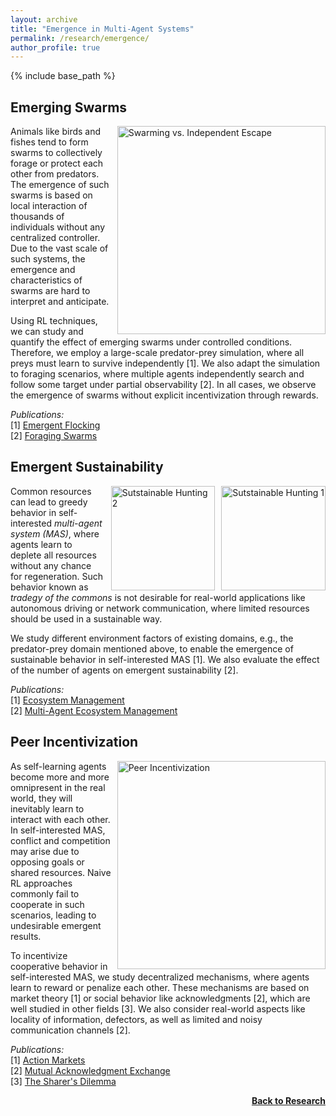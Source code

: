 ```yaml
---
layout: archive
title: "Emergence in Multi-Agent Systems"
permalink: /research/emergence/
author_profile: true
---
```


{% include base_path %}

## Emerging Swarms

<img src="https://thomyphan.github.io/images/research/emergence_research.png" title="Predator-Prey Domain" style="float:right; width:250pt;padding-left:10px;"  alt="Swarming vs. Independent Escape"/>

Animals like birds and fishes tend to form swarms to collectively forage or protect each other from predators. The emergence of such swarms is based on local interaction of thousands of individuals without any centralized controller. Due to the vast scale of such systems, the emergence and characteristics of swarms are hard to interpret and anticipate.

Using RL techniques, we can study and quantify the effect of emerging swarms under controlled conditions. Therefore, we employ a large-scale predator-prey simulation, where all preys must learn to survive independently [1]. We also adapt the simulation to foraging scenarios, where multiple agents independently search and follow some target under partial observability [2]. In all cases, we observe the emergence of swarms without explicit incentivization through rewards.

*Publications:*  
[1] [Emergent Flocking](https://thomyphan.github.io/publication/2019-07-01-alife-hahn)  
[2] [Foraging Swarms](https://thomyphan.github.io/publication/2020-07-01-alife-hahn)  

## Emergent Sustainability

<img src="https://thomyphan.github.io/images/research/sustainable_hunting1.gif" title="Sutstainable Hunting with Multiple Predators" style="float:right; width:125pt;padding-left:10px;" alt="Sutstainable Hunting 1"/>
<img src="https://thomyphan.github.io/images/research/sustainable_hunting2.gif" title="Sutstainable Hunting with Multiple Predators" style="float:right; width:125pt;padding-left:10px;" alt="Sutstainable Hunting 2"/>

Common resources can lead to greedy behavior in self-interested *multi-agent system (MAS)*, where agents learn to deplete all resources without any chance for regeneration. Such behavior known as *tradegy of the commons* is not desirable for real-world applications like autonomous driving or network communication, where limited resources should be used in a sustainable way.

We study different environment factors of existing domains, e.g., the predator-prey domain mentioned above, to enable the emergence of sustainable behavior in self-interested MAS [1]. We also evaluate the effect of the number of agents on emergent sustainability [2]. 

*Publications:*  
[1] [Ecosystem Management](https://thomyphan.github.io/publication/2020-07-01-alife-ritz)  
[2] [Multi-Agent Ecosystem Management](https://thomyphan.github.io/publication/2021-07-01-alife-ritz)  

## Peer Incentivization

<img src="https://thomyphan.github.io/images/research/peer_incentivization.png" title="Peer Incentivization" style="float:right; width:250pt;padding-left:10px;" alt="Peer Incentivization"/>

As self-learning agents become more and more omnipresent in the real world, they will inevitably learn to interact with each other. In self-interested MAS, conflict and competition may arise due to opposing goals or shared resources. Naive RL approaches commonly fail to cooperate in such scenarios, leading to undesirable emergent results.

To incentivize cooperative behavior in self-interested MAS, we study decentralized mechanisms, where agents learn to reward or penalize each other. These mechanisms are based on market theory [1] or social behavior like acknowledgments [2], which are well studied in other fields [3]. We also consider real-world aspects like locality of information, defectors, as well as limited and noisy communication channels [2].

*Publications:*  
[1] [Action Markets](https://thomyphan.github.io/publication/2018-08-01-icann-schmid)  
[2] [Mutual Acknowledgment Exchange](https://thomyphan.github.io/publication/2022-05-01-aamas-phan)  
[3] [The Sharer's Dilemma](https://thomyphan.github.io/publication/2018-11-01-isola-belzner)  

<div style="float: right;">
    <a href="https://thomyphan.github.io/research/"><strong>Back to Research</strong></a>
</div>